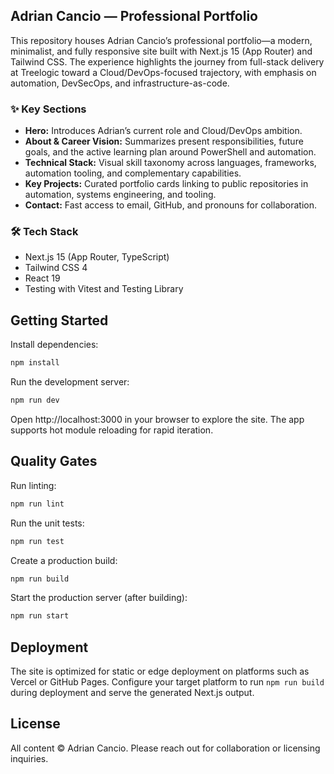 ## Adrian Cancio — Professional Portfolio

This repository houses Adrian Cancio’s professional portfolio—a modern, minimalist, and fully responsive site built with Next.js 15 (App Router) and Tailwind CSS. The experience highlights the journey from full-stack delivery at Treelogic toward a Cloud/DevOps-focused trajectory, with emphasis on automation, DevSecOps, and infrastructure-as-code.

### ✨ Key Sections
- **Hero:** Introduces Adrian’s current role and Cloud/DevOps ambition.
- **About & Career Vision:** Summarizes present responsibilities, future goals, and the active learning plan around PowerShell and automation.
- **Technical Stack:** Visual skill taxonomy across languages, frameworks, automation tooling, and complementary capabilities.
- **Key Projects:** Curated portfolio cards linking to public repositories in automation, systems engineering, and tooling.
- **Contact:** Fast access to email, GitHub, and pronouns for collaboration.

### 🛠️ Tech Stack
- Next.js 15 (App Router, TypeScript)
- Tailwind CSS 4
- React 19
- Testing with Vitest and Testing Library

## Getting Started

Install dependencies:

```bash
npm install
```

Run the development server:

```bash
npm run dev
```

Open http://localhost:3000 in your browser to explore the site. The app supports hot module reloading for rapid iteration.

## Quality Gates

Run linting:

```bash
npm run lint
```

Run the unit tests:

```bash
npm run test
```

Create a production build:

```bash
npm run build
```

Start the production server (after building):

```bash
npm run start
```

## Deployment

The site is optimized for static or edge deployment on platforms such as Vercel or GitHub Pages. Configure your target platform to run `npm run build` during deployment and serve the generated Next.js output.

## License

All content © Adrian Cancio. Please reach out for collaboration or licensing inquiries.
